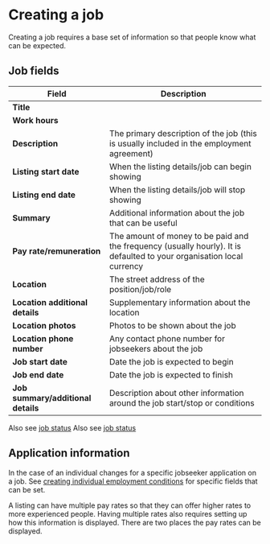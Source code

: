 # Creating a job

Creating a job requires a base set of information so that people know what can be expected.

## Job fields

| **Field**                          | **Description**                                                                                                        |
|------------------------------------|------------------------------------------------------------------------------------------------------------------------|
| **Title**                          |                                                                                                                        |
| **Work hours**                     |                                                                                                                        |
| **Description**                    | The primary description of the job (this is usually included in the employment agreement)                              |
| **Listing start date**             | When the listing details/job can begin showing                                                                         |
| **Listing end date**               | When the listing details/job will stop showing                                                                         |
| **Summary**                        | Additional information about the job that can be useful                                                                |
| **Pay rate/remuneration**          | The amount of money to be paid and the frequency (usually hourly). It is defaulted to your organisation local currency |
| **Location**                       | The street address of the position/job/role                                                                            |
| **Location additional details**    | Supplementary information about the location                                                                           |
| **Location photos**                | Photos to be shown about the job                                                                                       |
| **Location phone number**          | Any contact phone number for jobseekers about the job                                                                  |
| **Job start date**                 | Date the job is expected to begin                                                                                      |
| **Job end date**                   | Date the job is expected to finish                                                                                     |
| **Job summary/additional details** | Description about other information around the job start/stop or conditions                                            |

Also see [job status](job-status)
Also see [job status](job-status)



## Application information

In the case of an individual changes for a specific jobseeker application on a job.
See [creating individual employment conditions](creating-individual-employment-conditions) for specific fields that can
be set.

A listing can have multiple pay rates so that they can offer higher rates to more experienced people. Having multiple
rates also requires setting up how this information is displayed. There are two places the pay rates can be displayed.
